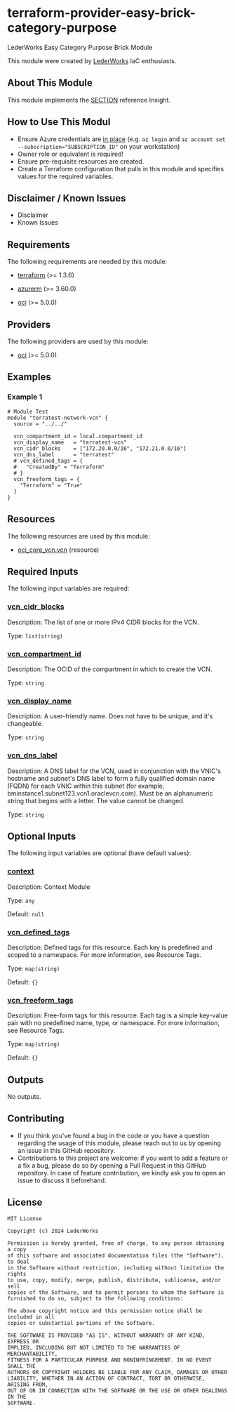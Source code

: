 <!-- BEGIN_TF_DOCS -->
<!-- markdownlint-disable-file MD033 MD012 -->
# terraform-provider-easy-brick-category-purpose
LederWorks Easy Category Purpose Brick Module

This module were created by [LederWorks](https://lederworks.com) IaC enthusiasts.

## About This Module
This module implements the [SECTION](https://lederworks.com/docs/microsoft-azure/bricks/compute/#section) reference Insight.

## How to Use This Modul
- Ensure Azure credentials are [in place](https://registry.terraform.io/providers/hashicorp/azurerm/latest/docs#authenticating-to-azure) (e.g. `az login` and `az account set --subscription="SUBSCRIPTION_ID"` on your workstation)
- Owner role or equivalent is required!
- Ensure pre-requisite resources are created.
- Create a Terraform configuration that pulls in this module and specifies values for the required variables.

## Disclaimer / Known Issues
- Disclaimer
- Known Issues

## Requirements

The following requirements are needed by this module:

- <a name="requirement_terraform"></a> [terraform](#requirement\_terraform) (>= 1.3.6)

- <a name="requirement_azurerm"></a> [azurerm](#requirement\_azurerm) (>= 3.60.0)

- <a name="requirement_oci"></a> [oci](#requirement\_oci) (>= 5.0.0)

## Providers

The following providers are used by this module:

- <a name="provider_oci"></a> [oci](#provider\_oci) (>= 5.0.0)

## Examples

### Example 1
```hcl
# Module Test
module "terratest-network-vcn" {
  source = "../../"

  vcn_compartment_id = local.compartment_id
  vcn_display_name   = "terratest-vcn"
  vcn_cidr_blocks    = ["172.20.0.0/16", "172.21.0.0/16"]
  vcn_dns_label      = "terratest"
  # vcn_defined_tags = {
  #   "CreatedBy" = "Terraform"
  # }
  vcn_freeform_tags = {
    "Terraform" = "True"
  }
}
```

## Resources

The following resources are used by this module:

- [oci_core_vcn.vcn](https://registry.terraform.io/providers/oracle/oci/latest/docs/resources/core_vcn) (resource)

## Required Inputs

The following input variables are required:

### <a name="input_vcn_cidr_blocks"></a> [vcn\_cidr\_blocks](#input\_vcn\_cidr\_blocks)

Description: The list of one or more IPv4 CIDR blocks for the VCN.

Type: `list(string)`

### <a name="input_vcn_compartment_id"></a> [vcn\_compartment\_id](#input\_vcn\_compartment\_id)

Description: The OCID of the compartment in which to create the VCN.

Type: `string`

### <a name="input_vcn_display_name"></a> [vcn\_display\_name](#input\_vcn\_display\_name)

Description: A user-friendly name. Does not have to be unique, and it's changeable.

Type: `string`

### <a name="input_vcn_dns_label"></a> [vcn\_dns\_label](#input\_vcn\_dns\_label)

Description: A DNS label for the VCN, used in conjunction with the VNIC's hostname and subnet's DNS label to form a fully qualified domain name (FQDN) for each VNIC within this subnet (for example, bminstance1.subnet123.vcn1.oraclevcn.com). Must be an alphanumeric string that begins with a letter. The value cannot be changed.

Type: `string`

## Optional Inputs

The following input variables are optional (have default values):

### <a name="input_context"></a> [context](#input\_context)

Description: Context Module

Type: `any`

Default: `null`

### <a name="input_vcn_defined_tags"></a> [vcn\_defined\_tags](#input\_vcn\_defined\_tags)

Description: Defined tags for this resource. Each key is predefined and scoped to a namespace. For more information, see Resource Tags.

Type: `map(string)`

Default: `{}`

### <a name="input_vcn_freeform_tags"></a> [vcn\_freeform\_tags](#input\_vcn\_freeform\_tags)

Description: Free-form tags for this resource. Each tag is a simple key-value pair with no predefined name, type, or namespace. For more information, see Resource Tags.

Type: `map(string)`

Default: `{}`

## Outputs

No outputs.

<!-- markdownlint-disable-file MD033 MD012 -->
## Contributing

* If you think you've found a bug in the code or you have a question regarding
  the usage of this module, please reach out to us by opening an issue in
  this GitHub repository.
* Contributions to this project are welcome: if you want to add a feature or a
  fix a bug, please do so by opening a Pull Request in this GitHub repository.
  In case of feature contribution, we kindly ask you to open an issue to
  discuss it beforehand.

## License

```text
MIT License

Copyright (c) 2024 LederWorks

Permission is hereby granted, free of charge, to any person obtaining a copy
of this software and associated documentation files (the "Software"), to deal
in the Software without restriction, including without limitation the rights
to use, copy, modify, merge, publish, distribute, sublicense, and/or sell
copies of the Software, and to permit persons to whom the Software is
furnished to do so, subject to the following conditions:

The above copyright notice and this permission notice shall be included in all
copies or substantial portions of the Software.

THE SOFTWARE IS PROVIDED "AS IS", WITHOUT WARRANTY OF ANY KIND, EXPRESS OR
IMPLIED, INCLUDING BUT NOT LIMITED TO THE WARRANTIES OF MERCHANTABILITY,
FITNESS FOR A PARTICULAR PURPOSE AND NONINFRINGEMENT. IN NO EVENT SHALL THE
AUTHORS OR COPYRIGHT HOLDERS BE LIABLE FOR ANY CLAIM, DAMAGES OR OTHER
LIABILITY, WHETHER IN AN ACTION OF CONTRACT, TORT OR OTHERWISE, ARISING FROM,
OUT OF OR IN CONNECTION WITH THE SOFTWARE OR THE USE OR OTHER DEALINGS IN THE
SOFTWARE.
```
<!-- END_TF_DOCS -->